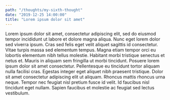 ```yaml
---
path: "/thoughts/my-sixth-thought"
date: "2019-12-25 14:00:00"
title: "Lorem ipsum dolor sit amet"
---
```


Lorem ipsum dolor sit amet, consectetur adipiscing elit, sed do eiusmod tempor incididunt ut labore et dolore magna aliqua. Nunc eget lorem dolor sed viverra ipsum. Cras sed felis eget velit aliquet sagittis id consectetur. Vitae turpis massa sed elementum tempus. Magna etiam tempor orci eu lobortis elementum nibh tellus molestie. Habitant morbi tristique senectus et netus et. Mauris in aliquam sem fringilla ut morbi tincidunt. Posuere lorem ipsum dolor sit amet consectetur. Pellentesque eu tincidunt tortor aliquam nulla facilisi cras. Egestas integer eget aliquet nibh praesent tristique. Dolor sit amet consectetur adipiscing elit ut aliquam. Rhoncus mattis rhoncus urna neque. Tempor nec feugiat nisl pretium fusce id velit. Id faucibus nisl tincidunt eget nullam. Sapien faucibus et molestie ac feugiat sed lectus vestibulum.